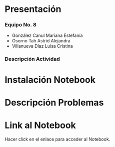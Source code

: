 # Presentación
### **Equipo No. 8** 
- González Canul Mariana Estefanía 
- Osorno Tah Astrid Alejandra
- Villanueva Díaz Luisa Cristina

### Descripción Actividad

# Instalación Notebook
# Descripción Problemas
# Link al Notebook
Hacer click en el enlace para acceder al Notebook.
